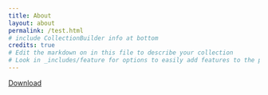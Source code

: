```yaml
---
title: About
layout: about
permalink: /test.html
# include CollectionBuilder info at bottom
credits: true
# Edit the markdown on in this file to describe your collection
# Look in _includes/feature for options to easily add features to the page
---
```

<a href="cb-csv-test/assets/img/ARGOtest.docx" download>Download</a>